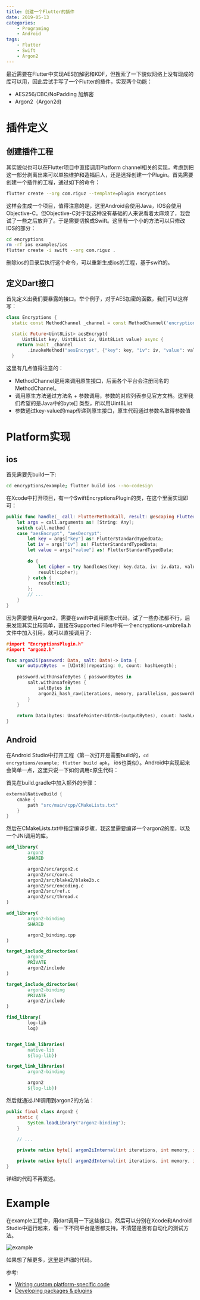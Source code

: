 ```yaml
---
title: 创建一个Flutter的插件
date: 2019-05-13
categories:  
    - Programing
    - Android
tags:
    - Flutter
    - Swift
    - Argon2
---
```

最近需要在Flutter中实现AES加解密和KDF，但搜索了一下貌似网络上没有现成的库可以用，因此尝试手写了一个Flutter的插件，实现两个功能：

* AES256/CBC/NoPadding 加解密
* Argon2（Argon2d)
<!--more-->

# 插件定义
## 创建插件工程

其实貌似也可以在Flutter项目中直接调用Platform channel相关的实现，考虑到把这一部分剥离出来可以单独维护和造福后人，还是选择创建一个Plugin。首先需要创建一个插件的工程，通过如下的命令：

```bash
flutter create --org com.riguz --template=plugin encryptions
```

这样会生成一个项目，值得注意的是，这里Android会使用Java，IOS会使用Objective-C。但Objective-C对于我这种没有基础的人来说看着太麻烦了，我尝试了一些之后放弃了。于是需要切换成Swift。这里有一个小的方法可以只修改IOS的部分：

```bash
cd encryptions
rm -rf ios examples/ios
flutter create -i swift --org com.riguz .
```
删除ios的目录后执行这个命令，可以重新生成ios的工程，基于swift的。

## 定义Dart接口

首先定义出我们要暴露的接口。举个例子，对于AES加密的函数，我们可以这样写：

```dart
class Encryptions {
  static const MethodChannel _channel = const MethodChannel('encryptions');

  static Future<Uint8List> aesEncrypt(
      Uint8List key, Uint8List iv, Uint8List value) async {
    return await _channel
        .invokeMethod("aesEncrypt", {"key": key, "iv": iv, "value": value});
  }
 ``` 

这里有几点值得注意的：

* MethodChannel是用来调用原生接口，后面各个平台会注册同名的MethodChannel。
* 调用原生方法通过方法名 + 参数调用，参数的对应列表参见官方文档。这里我们希望的是Java中的byte[] 类型，所以用Uint8List
* 参数通过key-value的map传递到原生接口，原生代码通过参数名取得参数值

# Platform实现
## ios
首先需要先build一下:
```bash
cd encryptions/example; flutter build ios --no-codesign
```
在Xcode中打开项目，有一个SwiftEncryptionsPlugin的类，在这个里面实现即可：

```swift
public func handle(_ call: FlutterMethodCall, result: @escaping FlutterResult) {
    let args = call.arguments as! [String: Any];
    switch call.method {
    case "aesEncrypt", "aesDecrypt":
        let key = args["key"] as! FlutterStandardTypedData;
        let iv = args["iv"] as! FlutterStandardTypedData;
        let value = args["value"] as! FlutterStandardTypedData;
        
        do {
            let cipher = try handleAes(key: key.data, iv: iv.data, value: value.data, method: call.method);
            result(cipher);
        } catch {
            result(nil);
        };     
        // ...
    }
}
```
因为需要使用Argon2，需要在swift中调用原生c代码，试了一些办法都不行，后来发现其实比较简单，直接在Supported Files中有一个encryptions-umbrella.h文件中加入引用，就可以直接调用了:

```c
#import "EncryptionsPlugin.h"
#import "argon2.h"
```

```swift
func argon2i(password: Data, salt: Data)-> Data {
    var outputBytes  = [UInt8](repeating: 0, count: hashLength);
    
    password.withUnsafeBytes { passwordBytes in
        salt.withUnsafeBytes {
            saltBytes in
            argon2i_hash_raw(iterations, memory, parallelism, passwordBytes, password.count, saltBytes, salt.count, &outputBytes, hashLength);
        }
    }
    
    return Data(bytes: UnsafePointer<UInt8>(outputBytes), count: hashLength);
}

```

## Android

在Android Studio中打开工程（第一次打开是需要build的，```cd encryptions/example; flutter build apk```， ios也类似）。Android中实现起来会简单一点，这里只说一下如何调用c原生代码：

首先在build.gradle中加入额外的步骤：

```groovy
externalNativeBuild {
    cmake {
        path "src/main/cpp/CMakeLists.txt"
    }
}
```
然后在CMakeLists.txt中指定编译步骤，我这里需要编译一个argon2的库，以及一个JNI调用的库。

```cmake
add_library(
        argon2
        SHARED

        argon2/src/argon2.c
        argon2/src/core.c
        argon2/src/blake2/blake2b.c
        argon2/src/encoding.c
        argon2/src/ref.c
        argon2/src/thread.c
)

add_library(
        argon2-binding
        SHARED

        argon2_binding.cpp
)

target_include_directories(
        argon2
        PRIVATE
        argon2/include
)

target_include_directories(
        argon2-binding
        PRIVATE
        argon2/include
)

find_library(
        log-lib
        log)


target_link_libraries(
        native-lib
        ${log-lib})

target_link_libraries(
        argon2-binding

        argon2
        ${log-lib})
```
然后就通过JNI调用到argon2的方法：

```java
public final class Argon2 {
    static {
        System.loadLibrary("argon2-binding");
    }
	
	// ...

    private native byte[] argon2iInternal(int iterations, int memory, int parallelism, final byte[] password, final byte[] salt, int hashLength);

    private native byte[] argon2dInternal(int iterations, int memory, int parallelism, final byte[] password, final byte[] salt, int hashLength);
}
```
详细的代码不再累述。

# Example
在example工程中，用dart调用一下这些接口，然后可以分别在Xcode和Android Studio中运行起来，看一下不同平台是否都支持。不清楚是否有自动化的测试方法。

![example](/images/encryptions_example.jpeg)

如果想了解更多，[这里](https://github.com/soleverlee/encryptions)是详细的代码。

参考:

* [Writing custom platform-specific code](https://flutter.dev/docs/development/platform-integration/platform-channels)
* [Developing packages & plugins](https://flutter.dev/docs/development/packages-and-plugins/developing-packages)
